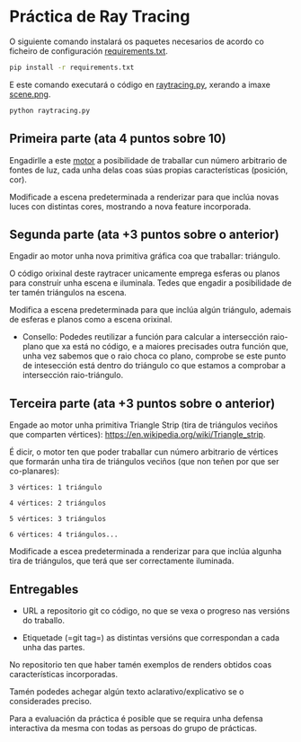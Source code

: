 # Práctica de Ray Tracing

O siguiente comando instalará os paquetes necesarios de acordo co ficheiro de configuración [requirements.txt](requirements.txt).

```bash
pip install -r requirements.txt
```

E este comando executará o código en [raytracing.py](raytracing.py), xerando a imaxe [scene.png](images/scene.png).

```bash
python raytracing.py
```

## Primeira parte (ata 4 puntos sobre 10)

Engadirlle a este [motor](https://gist.github.com/rossant/6046463) a posibilidade de traballar cun número arbitrario de fontes de luz, cada unha delas coas súas propias características (posición, cor).

Modificade a escena predeterminada a renderizar para que inclúa novas luces con distintas cores, mostrando a nova feature incorporada.

## Segunda parte (ata +3 puntos sobre o anterior)

Engadir ao motor unha nova primitiva gráfica coa que traballar: triángulo.

O código orixinal deste raytracer unicamente emprega esferas ou planos para construír unha escena e iluminala. Tedes que engadir a posibilidade de ter tamén triángulos na escena.

Modifica a escena predeterminada para que inclúa algún triángulo, ademais de esferas e planos como a escena orixinal.

-   Consello: Podedes reutilizar a función para calcular a
    intersección raio-plano que xa está no código, e a maiores
    precisades outra función que, unha vez sabemos que o raio choca co plano, comprobe se este punto de intesección está dentro do triángulo co que estamos a comprobar a intersección raio-triángulo.

## Terceira parte (ata +3 puntos sobre o anterior)

Engade ao motor unha primitiva Triangle Strip (tira de triángulos veciños que comparten vértices): https://en.wikipedia.org/wiki/Triangle_strip.

É dicir, o motor ten que poder traballar cun número arbitrario de vértices que formarán unha tira de triángulos veciños (que non teñen por que ser co-planares):

```
3 vértices: 1 triángulo

4 vértices: 2 triángulos

5 vértices: 3 triángulos

6 vértices: 4 triángulos...
```

Modificade a escea predeterminada a renderizar para que inclúa algunha tira de triángulos, que terá que ser correctamente iluminada.

## Entregables

-   URL a repositorio git co código, no que se vexa o progreso nas versións do traballo.

-   Etiquetade (=git tag=) as distintas versións que correspondan a cada unha das partes.

No repositorio ten que haber tamén exemplos de renders obtidos coas características incorporadas.

Tamén podedes achegar algún texto aclarativo/explicativo se o considerades preciso.

Para a evaluación da práctica é posible que se requira unha defensa interactiva da mesma con todas as persoas do grupo de prácticas.
